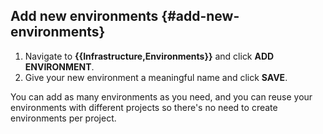 ## Add new environments {#add-new-environments}

1. Navigate to **{{Infrastructure,Environments}}** and click **ADD ENVIRONMENT**.
1. Give your new environment a meaningful name and click **SAVE**.

You can add as many environments as you need, and you can reuse your environments with different projects so there's no need to create environments per project.